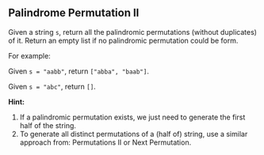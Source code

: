 ## Palindrome Permutation II

Given a string `s`, return all the palindromic permutations (without duplicates) of it. Return an empty list if no palindromic permutation could be form.

For example:

Given `s = "aabb"`, return `["abba", "baab"]`.

Given `s = "abc"`, return `[]`.

**Hint:**

1. If a palindromic permutation exists, we just need to generate the first half of the string.
2. To generate all distinct permutations of a (half of) string, use a similar approach from: Permutations II or Next Permutation.